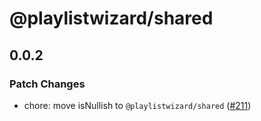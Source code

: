 # @playlistwizard/shared

## 0.0.2

### Patch Changes

- chore: move isNullish to `@playlistwizard/shared` ([#211](https://github.com/suzuki3jp/PlaylistWizard/pull/211))
